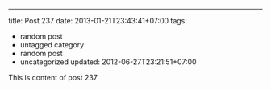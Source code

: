 ---
title: Post 237
date: 2013-01-21T23:43:41+07:00
tags:
  - random post
  - untagged
category:
  - random post
  - uncategorized
updated: 2012-06-27T23:21:51+07:00

This is content of post 237